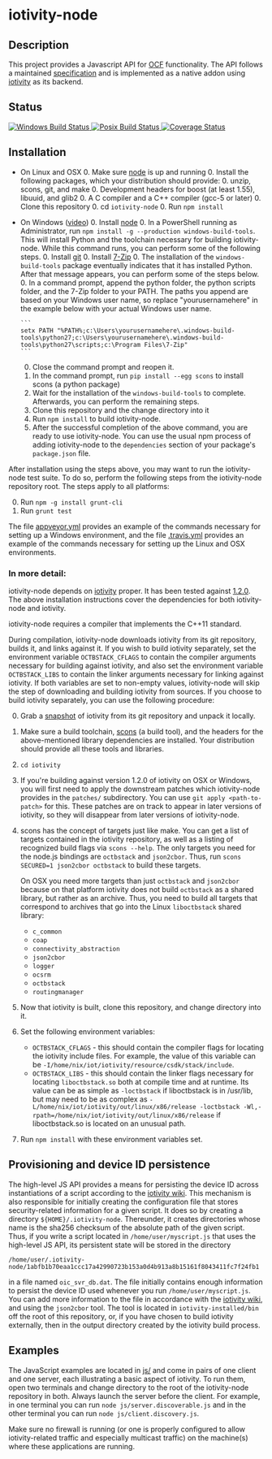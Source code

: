 # iotivity-node

## Description
This project provides a Javascript API for [OCF][] functionality. The API follows a maintained [specification][] and is implemented as a native addon using [iotivity][] as its backend.

## Status
<a href="https://ci.appveyor.com/project/gabrielschulhof/iotivity-node/branch/master">
	<img alt="Windows Build Status" src="https://ci.appveyor.com/api/projects/status/github/otcshare/iotivity-node?branch=master&svg=true"></img>
</a>
<a href="https://travis-ci.org/otcshare/iotivity-node">
	<img alt="Posix Build Status" src="https://travis-ci.org/otcshare/iotivity-node.svg?branch=master"></img>
</a>
<a href='https://coveralls.io/github/otcshare/iotivity-node?branch=maintenance'>
	<img src='https://coveralls.io/repos/github/otcshare/iotivity-node/badge.svg?branch=master' alt='Coverage Status' />
</a>

## Installation

* On Linux and OSX
  0. Make sure [node][] is up and running
  0. Install the following packages, which your distribution should provide:
      0. unzip, scons, git, and make
      0. Development headers for boost (at least 1.55), libuuid, and glib2
      0. A C compiler and a C++ compiler (gcc-5 or later)
  0. Clone this repository
  0. cd `iotivity-node`
  0. Run `npm install`
* On Windows ([video](https://www.youtube.com/watch?v=RgsZpv8IrWA))
  0. Install [node][]
  0. In a PowerShell running as Administrator, run `npm install -g --production windows-build-tools`. This will install Python and the toolchain necessary for building iotivity-node. While this command runs, you can perform some of the following steps.
  0. Install [git][]
  0. Install [7-Zip][]
  0. The installation of the `windows-build-tools` package eventually indicates that it has installed Python. After that message appears, you can perform some of the steps below.
  0. In a command prompt, append the python folder, the python scripts folder, and the 7-Zip folder to your PATH. The paths you append are based on your Windows user name, so replace "yourusernamehere" in the example below with your actual Windows user name.

      ```
      setx PATH "%PATH%;c:\Users\yourusernamehere\.windows-build-tools\python27;c:\Users\yourusernamehere\.windows-build-tools\python27\scripts;c:\Program Files\7-Zip"
      ```
  0. Close the command prompt and reopen it.
  0. In the command prompt, run `pip install --egg scons` to install scons (a python package)
  0. Wait for the installation of the `windows-build-tools` to complete. Afterwards, you can perform the remaining steps.
  0. Clone this repository and the change directory into it
  0. Run `npm install` to build iotivity-node.
  0. After the successful completion of the above command, you are ready to use iotivity-node. You can use the usual npm process of adding iotivity-node to the `dependencies` section of your package's `package.json` file.

After installation using the steps above, you may want to run the iotivity-node test suite. To do so, perform the following steps from the iotivity-node repository root. The steps apply to all platforms:

0. Run `npm -g install grunt-cli`
0. Run `grunt test`

The file [appveyor.yml](./appveyor.yml) provides an example of the commands necessary for setting up a Windows environment, and the file [.travis.yml](./.travis.yml) provides an example of the commands necessary for setting up the Linux and OSX environments.

### In more detail:
iotivity-node depends on [iotivity][] proper. It has been tested against [1.2.0][]. The above installation instructions cover the dependencies for both iotivity-node and iotivity.

iotivity-node requires a compiler that implements the C++11 standard.

During compilation, iotivity-node downloads iotivity from its git repository, builds it, and links against it. If you wish to build iotivity separately, set the environment variable `OCTBSTACK_CFLAGS` to contain the compiler arguments necessary for building against iotivity, and also set the environment variable `OCTBSTACK_LIBS` to contain the linker arguments necessary for linking against iotivity. If both variables are set to non-empty values, iotivity-node will skip the step of downloading and building iotivity from sources. If you choose to build iotivity separately, you can use the following procedure:

0. Grab a [snapshot][] of iotivity from its git repository and unpack it locally.
0. Make sure a build toolchain, [scons][] (a build tool), and the headers for the above-mentioned library dependencies are installed. Your distribution should provide all these tools and libraries.
0. `cd iotivity`
0. If you're building against version 1.2.0 of iotivity on OSX or Windows, you will first need to apply the downstream patches which iotivity-node provides in the `patches/` subdirectory. You can use `git apply <path-to-patch>` for this. These patches are on track to appear in later versions of iotivity, so they will disappear from later versions of iotivity-node.
0. scons has the concept of targets just like make. You can get a list of targets contained in the iotivity repository, as well as a listing of recognized build flags via `scons --help`. The only targets you need for the node.js bindings are `octbstack` and `json2cbor`. Thus, run `scons SECURED=1 json2cbor octbstack` to build these targets.

    On OSX you need more targets than just `octbstack` and `json2cbor` because on that platform iotivity does not build `octbstack` as a shared library, but rather as an archive. Thus, you need to build all targets that correspond to archives that go into the Linux `liboctbstack` shared library:

    * `c_common`
    * `coap`
    * `connectivity_abstraction`
    * `json2cbor`
    * `logger`
    * `ocsrm`
    * `octbstack`
    * `routingmanager`

0. Now that iotivity is built, clone this repository, and change directory into it.
0. Set the following environment variables:
	* `OCTBSTACK_CFLAGS` - this should contain the compiler flags for locating the iotivity include files. For example, the value of this variable can be `-I/home/nix/iot/iotivity/resource/csdk/stack/include`.
	* `OCTBSTACK_LIBS` - this should contain the linker flags necessary for locating `liboctbstack.so` both at compile time and at runtime. Its value can be as simple as `-loctbstack` if liboctbstack is in /usr/lib, but may need to be as complex as `-L/home/nix/iot/iotivity/out/linux/x86/release -loctbstack -Wl,-rpath=/home/nix/iot/iotivity/out/linux/x86/release` if liboctbstack.so is located on an unusual path.
0. Run `npm install` with these environment variables set.

## Provisioning and device ID persistence

The high-level JS API provides a means for persisting the device ID across instantiations of a script according to the [iotivity wiki][]. This mechanism is also responsible for initially creating the configuration file that stores security-related information for a given script. It does so by creating a directory ```${HOME}/.iotivity-node```. Thereunder, it creates directories whose name is the sha256 checksum of the absolute path of the given script. Thus, if you write a script located in ```/home/user/myscript.js``` that uses the high-level JS API, its persistent state will be stored in the directory
```
/home/user/.iotivity-node/1abfb1b70eaa1ccc17a42990723b153a0d4b913a8b15161f8043411fc7f24fb1
```
in a file named ```oic_svr_db.dat```. The file initially contains enough information to persist the device ID used whenever you run ```/home/user/myscript.js```. You can add more information to the file in accordance with the [iotivity wiki][], and using the `json2cbor` tool. The tool is located in `iotivity-installed/bin` off the root of this repository, or, if you have chosen to build iotivity externally, then in the output directory created by the iotivity build process.

## Examples

The JavaScript examples are located in [js/](./js/) and come in pairs of one client and one server, each illustrating a basic aspect of iotivity. To run them, open two terminals and change directory to the root of the iotivity-node repository in both. Always launch the server before the client. For example, in one terminal you can run ```node js/server.discoverable.js``` and in the other terminal you can run ```node js/client.discovery.js```.

Make sure no firewall is running (or one is properly configured to allow iotivity-related traffic and especially multicast traffic) on the machine(s) where these applications are running.

[iotivity]: http://iotivity.org/
[node]: https://nodejs.org/
[1.2.0]: https://gerrit.iotivity.org/gerrit/gitweb?p=iotivity.git;a=tree;hb=1.2.0
[snapshot]: https://gerrit.iotivity.org/gerrit/gitweb?p=iotivity.git;a=snapshot;h=1.2.0;sf=tgz
[scons]: http://www.scons.org/
[install.sh]: https://raw.githubusercontent.com/otcshare/iotivity-node/1.2.0-0/install.sh
[octbstack.pc.in]: https://raw.githubusercontent.com/otcshare/iotivity-node/1.2.0-0/octbstack.pc.in
[iotivity wiki]: https://wiki.iotivity.org/faq_s
[video]: https://www.youtube.com/watch?v=95VTB_qgYfw
[specification]: https://github.com/01org/iot-js-api/tree/ocf-1.1.0/api/ocf
[OCF]: http://openconnectivity.org/
[git]: http://git-scm.org/
[7-Zip]: http://7-zip.org/
